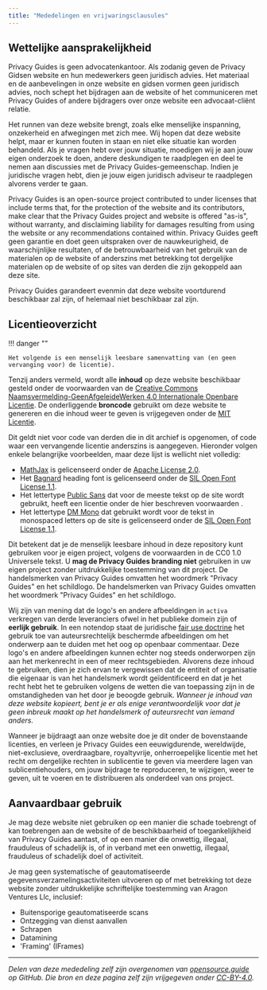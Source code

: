 ```yaml
---
title: "Mededelingen en vrijwaringsclausules"
---
```


## Wettelijke aansprakelijkheid

Privacy Guides is geen advocatenkantoor. Als zodanig geven de Privacy Gidsen website en hun medewerkers geen juridisch advies. Het materiaal en de aanbevelingen in onze website en gidsen vormen geen juridisch advies, noch schept het bijdragen aan de website of het communiceren met Privacy Guides of andere bijdragers over onze website een advocaat-cliënt relatie.

Het runnen van deze website brengt, zoals elke menselijke inspanning, onzekerheid en afwegingen met zich mee. Wij hopen dat deze website helpt, maar er kunnen fouten in staan en niet elke situatie kan worden behandeld. Als je vragen hebt over jouw situatie, moedigen wij je aan jouw eigen onderzoek te doen, andere deskundigen te raadplegen en deel te nemen aan discussies met de Privacy Guides-gemeenschap. Indien je juridische vragen hebt, dien je jouw eigen juridisch adviseur te raadplegen alvorens verder te gaan.

Privacy Guides is an open-source project contributed to under licenses that include terms that, for the protection of the website and its contributors, make clear that the Privacy Guides project and website is offered "as-is", without warranty, and disclaiming liability for damages resulting from using the website or any recommendations contained within. Privacy Guides geeft geen garantie en doet geen uitspraken over de nauwkeurigheid, de waarschijnlijke resultaten, of de betrouwbaarheid van het gebruik van de materialen op de website of anderszins met betrekking tot dergelijke materialen op de website of op sites van derden die zijn gekoppeld aan deze site.

Privacy Guides garandeert evenmin dat deze website voortdurend beschikbaar zal zijn, of helemaal niet beschikbaar zal zijn.

## Licentieoverzicht

!!! danger ""

    Het volgende is een menselijk leesbare samenvatting van (en geen vervanging voor) de licentie).

Tenzij anders vermeld, wordt alle **inhoud** op deze website beschikbaar gesteld onder de voorwaarden van de [Creative Commons Naamsvermelding-GeenAfgeleideWerken 4.0 Internationale Openbare Licentie](https://github.com/privacyguides/privacyguides.org/blob/main/LICENSE). De onderliggende **broncode** gebruikt om deze website te genereren en die inhoud weer te geven is vrijgegeven onder de [MIT Licentie](https://github.com/privacyguides/privacyguides.org/tree/main/LICENSE-CODE).

Dit geldt niet voor code van derden die in dit archief is opgenomen, of code waar een vervangende licentie anderszins is aangegeven. Hieronder volgen enkele belangrijke voorbeelden, maar deze lijst is wellicht niet volledig:

* [MathJax](https://github.com/privacyguides/privacyguides.org/blob/main/theme/assets/javascripts/mathjax.js) is gelicenseerd onder de [Apache License 2.0](https://github.com/privacyguides/privacyguides.org/blob/main/docs/assets/javascripts/LICENSE.mathjax.txt).
* Het [Bagnard](https://github.com/privacyguides/brand/tree/main/WOFF/bagnard) heading font is gelicenseerd onder de [SIL Open Font License 1.1](https://github.com/privacyguides/brand/blob/main/WOFF/bagnard/LICENSE.txt).
* Het lettertype [Public Sans](https://github.com/privacyguides/brand/tree/main/WOFF/public_sans) dat voor de meeste tekst op de site wordt gebruikt, heeft een licentie onder de hier beschreven voorwaarden [](https://github.com/privacyguides/brand/blob/main/WOFF/public_sans/LICENSE.txt).
* Het lettertype [DM Mono](https://github.com/privacyguides/brand/tree/main/WOFF/dm_mono) dat gebruikt wordt voor de tekst in monospaced letters op de site is gelicenseerd onder de [SIL Open Font License 1.1](https://github.com/privacyguides/brand/blob/main/WOFF/dm_mono/LICENSE.txt).

Dit betekent dat je de menselijk leesbare inhoud in deze repository kunt gebruiken voor je eigen project, volgens de voorwaarden in de CC0 1.0 Universele tekst. U **mag de Privacy Guides branding niet** gebruiken in uw eigen project zonder uitdrukkelijke toestemming van dit project. De handelsmerken van Privacy Guides omvatten het woordmerk "Privacy Guides" en het schildlogo. De handelsmerken van Privacy Guides omvatten het woordmerk "Privacy Guides" en het schildlogo.

Wij zijn van mening dat de logo's en andere afbeeldingen in `activa` verkregen van derde leveranciers ofwel in het publieke domein zijn of **eerlijk gebruik**. In een notendop staat de juridische [fair use doctrine](https://www.copyright.gov/fair-use/more-info.html) het gebruik toe van auteursrechtelijk beschermde afbeeldingen om het onderwerp aan te duiden met het oog op openbaar commentaar. Deze logo's en andere afbeeldingen kunnen echter nog steeds onderworpen zijn aan het merkenrecht in een of meer rechtsgebieden. Alvorens deze inhoud te gebruiken, dien je zich ervan te vergewissen dat de entiteit of organisatie die eigenaar is van het handelsmerk wordt geïdentificeerd en dat je het recht hebt het te gebruiken volgens de wetten die van toepassing zijn in de omstandigheden van het door je beoogde gebruik. *Wanneer je inhoud van deze website kopieert, bent je er als enige verantwoordelijk voor dat je geen inbreuk maakt op het handelsmerk of auteursrecht van iemand anders.*

Wanneer je bijdraagt aan onze website doe je dit onder de bovenstaande licenties, en verleen je Privacy Guides een eeuwigdurende, wereldwijde, niet-exclusieve, overdraagbare, royaltyvrije, onherroepelijke licentie met het recht om dergelijke rechten in sublicentie te geven via meerdere lagen van sublicentiehouders, om jouw bijdrage te reproduceren, te wijzigen, weer te geven, uit te voeren en te distribueren als onderdeel van ons project.

## Aanvaardbaar gebruik

Je mag deze website niet gebruiken op een manier die schade toebrengt of kan toebrengen aan de website of de beschikbaarheid of toegankelijkheid van Privacy Guides aantast, of op een manier die onwettig, illegaal, frauduleus of schadelijk is, of in verband met een onwettig, illegaal, frauduleus of schadelijk doel of activiteit.

Je mag geen systematische of geautomatiseerde gegevensverzamelingsactiviteiten uitvoeren op of met betrekking tot deze website zonder uitdrukkelijke schriftelijke toestemming van Aragon Ventures Llc, inclusief:

* Buitensporige geautomatiseerde scans
* Ontzegging van dienst aanvallen
* Schrapen
* Datamining
* 'Framing' (IFrames)

---

*Delen van deze mededeling zelf zijn overgenomen van [opensource.guide](https://github.com/github/opensource.guide/blob/master/notices.md) op GitHub. Die bron en deze pagina zelf zijn vrijgegeven onder [CC-BY-4.0](https://creativecommons.org/licenses/by-sa/4.0/).*
